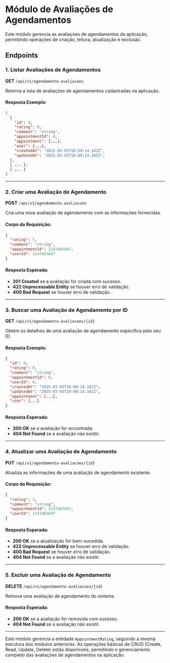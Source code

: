 # Módulo de Avaliações de Agendamentos

Este módulo gerencia as avaliações de agendamentos da aplicação, permitindo operações de criação, leitura, atualização e exclusão.

## Endpoints

### 1. Listar Avaliações de Agendamentos

**GET** `/api/v1/agendamento-avaliacoes`

Retorna a lista de avaliações de agendamentos cadastradas na aplicação.

#### Resposta Exemplo:

```json
[
  {
    "id": 0,
    "rating": 0,
    "comment": "string",
    "appointmentId": 0,
    "appointment": {...},
    "user": {...},
    "createdAt": "2025-03-03T18:09:14.162Z",
    "updatedAt": "2025-03-03T18:09:14.162Z",
  },
  { ... },
  { ... }
]
```

---

### 2. Criar uma Avaliação de Agendamento

**POST** `/api/v1/agendamento-avaliacoes`

Cria uma nova avaliação de agendamento com as informações fornecidas.

#### Corpo da Requisição:

```json
{
  "rating": 5,
  "comment": "string",
  "appointmentId": 2147483647,
  "userId": 2147483647
}
```

#### Resposta Esperada:
- **201 Created** se a avaliação for criada com sucesso.
- **422 Unprocessable Entity** se houver erro de validação.
- **400 Bad Request** se houver erro de validação.

---

### 3. Buscar uma Avaliação de Agendamento por ID

**GET** `/api/v1/agendamento-avaliacoes/{id}`

Obtém os detalhes de uma avaliação de agendamento específica pelo seu ID.

#### Resposta Exemplo:

```json
{
  "id": 0,
  "rating": 0,
  "comment": "string",
  "appointmentId": 0,
  "userId": 0,
  "createdAt": "2025-03-03T18:09:14.162Z",
  "updatedAt": "2025-03-03T18:09:14.162Z",
  "appointment": {...},
  "user": {...}
}
```

#### Resposta Esperada:
- **200 OK** se a avaliação for encontrada.
- **404 Not Found** se a avaliação não existir.

---

### 4. Atualizar uma Avaliação de Agendamento

**PUT** `/api/v1/agendamento-avaliacoes/{id}`

Atualiza as informações de uma avaliação de agendamento existente.

#### Corpo da Requisição:

```json
{
  "rating": 5,
  "comment": "string",
  "appointmentId": 2147483647,
  "userId": 2147483647
}
```

#### Resposta Esperada:
- **200 OK** se a atualização for bem-sucedida.
- **422 Unprocessable Entity** se houver erro de validação.
- **400 Bad Request** se houver erro de validação.
- **404 Not Found** se a avaliação não existir.

---

### 5. Excluir uma Avaliação de Agendamento

**DELETE** `/api/v1/agendamento-avaliacoes/{id}`

Remove uma avaliação de agendamento do sistema.

#### Resposta Esperada:
- **200 OK** se a avaliação for removida com sucesso.
- **404 Not Found** se a avaliação não existir.

---

Este módulo gerencia a entidade `AppointmentRating`, seguindo a mesma estrutura dos módulos anteriores. As operações básicas de CRUD (Create, Read, Update, Delete) estão disponíveis, permitindo o gerenciamento completo das avaliações de agendamentos na aplicação.